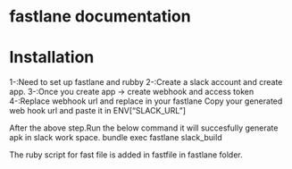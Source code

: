fastlane documentation
================
# Installation

1-:Need to set up fastlane and rubby
2-:Create a slack account and create app.
3-:Once you create app -> create webhook and access token
4-:Replace webhook url and replace in your fastlane
Copy your generated web hook url and paste it in ENV[“SLACK_URL”]

After the above step.Run the below command it will succesfully generate apk in slack work space.
bundle exec fastlane slack_build

The ruby script for fast file is added in fastfile in fastlane folder.